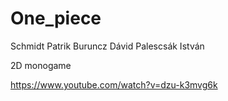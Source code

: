 # One_piece
Schmidt Patrik
Buruncz Dávid
Palescsák István

2D monogame


https://www.youtube.com/watch?v=dzu-k3mvg6k
